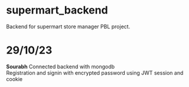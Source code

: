 # supermart_backend
Backend for supermart store manager PBL project.

# 29/10/23
<b>Sourabh</b>
Connected backend with mongodb <br>
Registration and signin with encrypted password using JWT session and cookie <br>

